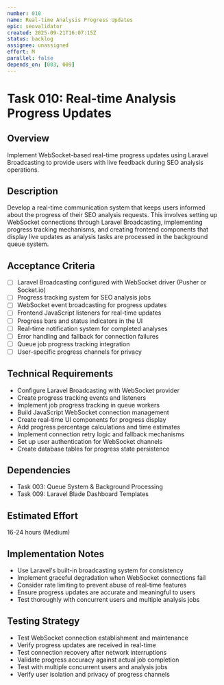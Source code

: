 ```yaml
---
number: 010
name: Real-time Analysis Progress Updates
epic: seovalidator
created: 2025-09-21T16:07:15Z
status: backlog
assignee: unassigned
effort: M
parallel: false
depends_on: [003, 009]
---
```


# Task 010: Real-time Analysis Progress Updates

## Overview
Implement WebSocket-based real-time progress updates using Laravel Broadcasting to provide users with live feedback during SEO analysis operations.

## Description
Develop a real-time communication system that keeps users informed about the progress of their SEO analysis requests. This involves setting up WebSocket connections through Laravel Broadcasting, implementing progress tracking mechanisms, and creating frontend components that display live updates as analysis tasks are processed in the background queue system.

## Acceptance Criteria
- [ ] Laravel Broadcasting configured with WebSocket driver (Pusher or Socket.io)
- [ ] Progress tracking system for SEO analysis jobs
- [ ] WebSocket event broadcasting for progress updates
- [ ] Frontend JavaScript listeners for real-time updates
- [ ] Progress bars and status indicators in the UI
- [ ] Real-time notification system for completed analyses
- [ ] Error handling and fallback for connection failures
- [ ] Queue job progress tracking integration
- [ ] User-specific progress channels for privacy

## Technical Requirements
- Configure Laravel Broadcasting with WebSocket provider
- Create progress tracking events and listeners
- Implement job progress tracking in queue workers
- Build JavaScript WebSocket connection management
- Create real-time UI components for progress display
- Add progress percentage calculations and time estimates
- Implement connection retry logic and fallback mechanisms
- Set up user authentication for WebSocket channels
- Create database tables for progress state persistence

## Dependencies
- Task 003: Queue System & Background Processing
- Task 009: Laravel Blade Dashboard Templates

## Estimated Effort
16-24 hours (Medium)

## Implementation Notes
- Use Laravel's built-in broadcasting system for consistency
- Implement graceful degradation when WebSocket connections fail
- Consider rate limiting to prevent abuse of real-time features
- Ensure progress updates are accurate and meaningful to users
- Test thoroughly with concurrent users and multiple analysis jobs

## Testing Strategy
- Test WebSocket connection establishment and maintenance
- Verify progress updates are received in real-time
- Test connection recovery after network interruptions
- Validate progress accuracy against actual job completion
- Test with multiple concurrent users and analysis jobs
- Verify user isolation and privacy of progress channels